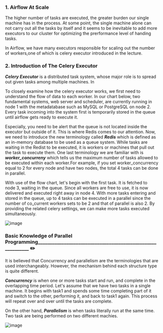 

### 1. Airflow At Scale

The higher number of tasks are executed, the greater burden our single machine has in the process. At some point, the single machine alone can not carry out all the tasks 
by itself and it seems to be inevitable to add more executors to our cluster for optimizing the prerformance level of handing tasks. 

In Airflow, we have many executors responsible for scaling out the number of workers,one of which is celery executor introduced in the lecture.


### 2. Introduction of The Celery Executor

**_Celery Executor_** is a distributed task system, whose major role is to spread out given tasks among multiple machines. In

To closely examine how the celery executor works, we first need to understand the flow of data to each worker.  In our chart below,  two fundamental systems, web server and scheduler, 
are currently running in node 1 with the metadatabase such as MySQL or PostgreSQL on node 2. Every task incoming into the system first is temporarily stored in the queue until airflow gets ready to execute it.  

Especially, you need to be alert that the queue is not located inside the executor but outside of it.  This is where Redis comes to our attention.  Now, we need to introduce the new terminology called **_Redis_** which is defined as an in-memory database to be used as a queue system.  While tasks are waiting in the Redist to be executed, it is workers or machines that pull out the task to execute them.  One last terminology we are familiar with is  **_worker_concurreny_** which tells us the maximum number of tasks allowed to be executed within each worker.For example, if you set worker_concurrency equal to 2 for every node and have two nodes, the total 4 tasks can be done in parallel.


With use of the flow chart, let's begin with the first task. It is fetched to node 3, waiting in the queue. Since all workers are free to use, it is now delivered and executed right away in node 4. With more tasks entering and stored in the queue, up to 4 tasks can be executed in a parallel since 
the number of co_current workers sets to be 2 and that of parallel is also 2. By providing the related celery settings, we can make more
tasks executed simultaneously. 



![image](https://user-images.githubusercontent.com/53164959/101950947-7fcee500-3c39-11eb-8cd2-4d0bb0f7de1d.png)




### Basic Knowledge of Parallel Programming____________________________________________________________ :pencil2:
It is believed that Concurrency and parallelism are the terminologies that are used interchangeably. However, the mechanism behind each structure type is quite different.

**_Concurrency_** is when one or more tasks start and run, and complete in the overlapping time period. Let's assume that we have two tasks in a single machine. It begins with task1 and spends some time completing part of it and switch to the other, performing it, and back to task1 again. This process will repeat over and over until the tasks are complete. 

On the other hand, **_Parallelism_** is when tasks literally run at the same time.
Two task are being performed on two different machies. 

![image](https://user-images.githubusercontent.com/53164959/101834063-2e612000-3b7d-11eb-9b0b-e637c2ff3122.png)






